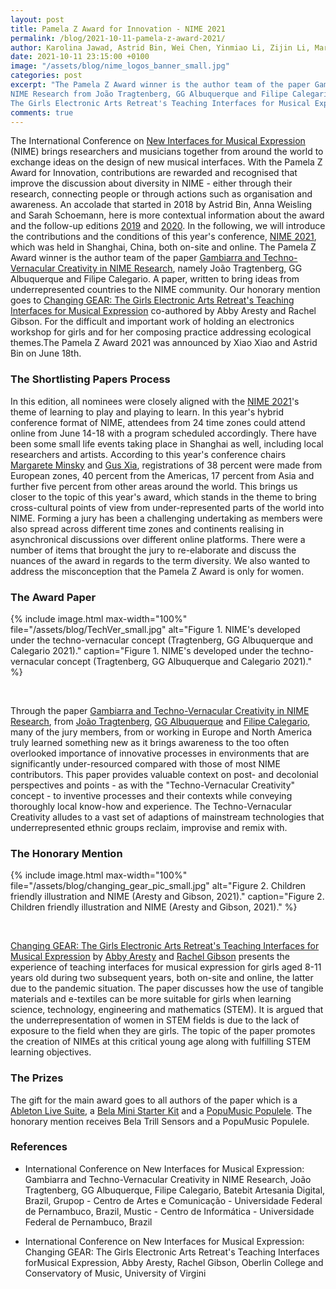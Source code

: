 ```yaml
---
layout: post
title: Pamela Z Award for Innovation - NIME 2021
permalink: /blog/2021-10-11-pamela-z-award-2021/
author: Karolina Jawad, Astrid Bin, Wei Chen, Yinmiao Li, Zijin Li, Margaret Minsky, Sally Jane Norman, Laurel Smith Pardue, Franziska Schroeder, Anna Xambó Sedó, Anna Weisling and Xiao Xiao
date: 2021-10-11 23:15:00 +0100
image: "/assets/blog/nime_logos_banner_small.jpg"
categories: post
excerpt: "The Pamela Z Award winner is the author team of the paper Gambiarra and Techno-Vernacular Creativity in 
NIME Research from João Tragtenberg, GG Albuquerque and Filipe Calegario. Our honorary mention goes to Abby Aresty’s Changing GEAR: 
The Girls Electronic Arts Retreat's Teaching Interfaces for Musical Expression co-authored with Rachel Gibson."
comments: true
---
```


The International Conference on [New Interfaces for Musical Expression](https://www.nime.org/) (NIME) brings researchers and musicians together from around the world to exchange ideas on the design of new musical interfaces. With the Pamela Z Award for Innovation, contributions are rewarded and recognised that improve the discussion about diversity in NIME - either through their research, connecting people or through actions such as organisation and awareness. An accolade that started in 2018 by Astrid Bin, Anna Weisling and Sarah Schoemann, here is more contextual information about the award and the follow-up editions [2019](https://wonomute.no/blog/pamela-z-award-for-innovation-nime-2019/) and [2020](https://wonomute.no/blog/pamela-z-award-for-innovation-nime-2020/). In the following, we will introduce the contributions and the conditions 
of this year's conference, [NIME 2021](http://nime2021.org), which was held in Shanghai, China, both on-site and online.
The Pamela Z Award winner is the author team of the paper [Gambiarra and Techno-Vernacular Creativity in NIME Research](http://nime2021.org/program/#/paper/185), namely João Tragtenberg, GG Albuquerque and Filipe Calegario. A paper, written to bring ideas from underrepresented countries to the NIME community. Our honorary mention goes to [Changing GEAR: The Girls Electronic Arts Retreat's Teaching Interfaces for Musical Expression](http://nime2021.org/program/#/paper/69) co-authored by Abby Aresty and Rachel Gibson. For the difficult and important work of holding an electronics workshop for girls and for her composing practice addressing ecological themes.The Pamela Z Award 2021 was announced by Xiao Xiao and Astrid Bin on June 18th.

### The Shortlisting Papers Process

In this edition, all nominees were closely aligned with the [NIME 2021](http://nime2021.org/index.html)'s theme of learning to play and playing to learn. In this year's hybrid conference format of NIME, attendees from 24 time zones could attend online from June 14-18 with a program scheduled accordingly. There have been some small life events taking place in Shanghai as well, including local researchers and artists. According to this year's conference chairs [Margarete Minsky](https://shanghai.nyu.edu/academics/faculty/directory/margaret-minsky) and [Gus Xia](https://shanghai.nyu.edu/academics/faculty/directory/gus-xia), registrations of 38 percent were made from European zones, 40 percent from the Americas, 17 percent from Asia and further five percent from other areas around the world. This brings us closer to the topic of this year's award, which stands in the theme to bring cross-cultural points of view from under-represented parts of the world into NIME. Forming a jury has been a challenging undertaking as members were also spread across different time zones and continents realising in asynchronical discussions over different online platforms. There were a number of items that brought the jury to re-elaborate and discuss the nuances of the award in regards to the term diversity. We also wanted to address the misconception that the Pamela Z Award is only for women.

### The Award Paper

{% include image.html
max-width="100%" file="/assets/blog/TechVer_small.jpg" alt="Figure 1. NIME's developed under the techno-vernacular concept (Tragtenberg, GG Albuquerque and Calegario 2021)." caption="Figure 1. NIME's developed under the techno-vernacular concept (Tragtenberg, GG Albuquerque and Calegario 2021)." %}

<br />

Through the paper [Gambiarra and Techno-Vernacular Creativity in NIME Research](http://nime2021.org/program/#/paper/185), from [João Tragtenberg](https://www.researchgate.net/profile/Joao-Tragtenberg), [GG Albuquerque](https://euvoupassar.academia.edu/GGAlbuquerque) and [Filipe Calegario](https://filipecalegario.net/), many of the jury members, from or working in Europe and North America truly learned something new as it brings awareness to the too often overlooked importance of innovative processes in environments that are significantly under-resourced compared with those of most NIME contributors. This paper provides valuable context on post- and decolonial perspectives and points - as with the "Techno-Vernacular Creativity" concept - to inventive processes and their contexts while conveying thoroughly local know-how and experience. The Techno-Vernacular Creativity alludes to a vast set of adaptions of mainstream technologies that underrepresented ethnic groups reclaim, improvise and remix with.

### The Honorary Mention

{% include image.html
max-width="100%" file="/assets/blog/changing_gear_pic_small.jpg" alt="Figure 2. Children friendly illustration and NIME (Aresty and Gibson, 2021)." caption="Figure 2. Children friendly illustration and NIME (Aresty and Gibson, 2021)." %}

<br />

[Changing GEAR: The Girls Electronic Arts Retreat's Teaching Interfaces for Musical Expression](http://nime2021.org/program/#/paper/69) by [Abby Aresty](https://abbyaresty.com/) and [Rachel Gibson](https://music.virginia.edu/grads/profile/7436) presents the experience of teaching interfaces for musical expression for girls aged 8-11 years old during two subsequent years, both on-site and online, the latter due to the pandemic situation. The paper discusses how the use of tangible materials and e-textiles can be more suitable for girls when learning science, technology, engineering and mathematics (STEM). It is argued that the underrepresentation of women in STEM fields is due to the lack of exposure to the field when they are girls. The topic of the paper promotes the creation of NIMEs at this critical young age along with fulfilling STEM learning objectives.



### The Prizes

The gift for the main award goes to all authors of the paper which is a [Ableton Live Suite](https://www.ableton.com/en/live/), a [Bela Mini Starter Kit](https://bela.io/about) and a [PopuMusic Populele](https://popuband.com/). The honorary mention receives Bela Trill Sensors and a PopuMusic Populele.

### References

* International Conference on New Interfaces for Musical Expression: Gambiarra and Techno-Vernacular Creativity in NIME Research, João Tragtenberg, GG Albuquerque, Filipe Calegario, Batebit Artesania Digital, Brazil, Grupop - Centro de Artes e Comunicação - Universidade Federal de Pernambuco, Brazil, Mustic - Centro de Informática - Universidade Federal de Pernambuco, Brazil

* International Conference on New Interfaces for Musical Expression: Changing GEAR: The Girls Electronic Arts Retreat's Teaching Interfaces forMusical Expression, Abby Aresty, Rachel Gibson, Oberlin College and Conservatory of Music, University of Virgini

